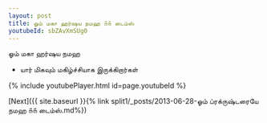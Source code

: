 ```yaml
---
layout: post
title: ஓம் மகா ஹர்ஷய நமஹ ௧௧ டைம்ஸ்
youtubeId: sbZAvXmSUg0
---
```

 
 
 ஓம் மகா ஹர்ஷய நமஹ  
 
 -  யார் மிகவும் மகிழ்ச்சியாக இருக்கிறார்கள் 
 
  
 
  
 
 
 
 
 
 


{% include youtubePlayer.html id=page.youtubeId %}
 
[Next]({{ site.baseurl }}{% link  split1/_posts/2013-06-28-ஓம் ப்ரக்ருஷ்டரையே நமஹ ௧௧ டைம்ஸ்.md%})
 
